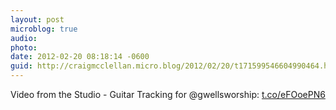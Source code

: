 ```yaml
---
layout: post
microblog: true
audio: 
photo: 
date: 2012-02-20 08:18:14 -0600
guid: http://craigmcclellan.micro.blog/2012/02/20/t171599546604990464.html
---
```

Video from the Studio - Guitar Tracking for @gwellsworship: [t.co/eFOoePN6](http://t.co/eFOoePN6)
